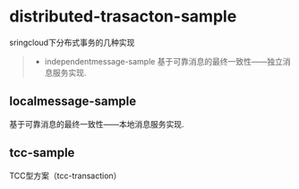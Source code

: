 # distributed-trasacton-sample
sringcloud下分布式事务的几种实现 
> * independentmessage-sample 基于可靠消息的最终一致性——独立消息服务实现.


## localmessage-sample 
基于可靠消息的最终一致性——本地消息服务实现.
## tcc-sample 
TCC型方案（tcc-transaction）

